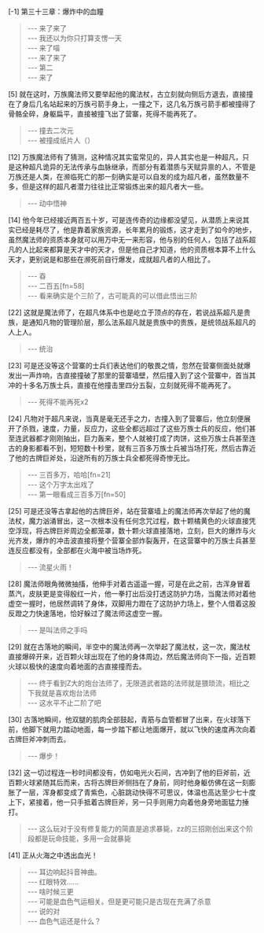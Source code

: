
[-1] 第三十三章：爆炸中的血瞳
>--- 来了来了<br>
>--- 我还以为你只打算支愣一天<br>
>--- 来了喵<br>
>--- 来了来了<br>
>--- 第二<br>
>--- 来了<br>

[5] 就在这时，万族魔法师又要举起他的魔法杖，古立刻就向侧后方退去，直接撞在了身后几名站起来的万族弓箭手身上，一撞之下，这几名万族弓箭手都被撞得了骨骼全碎，身躯扁平，直接被撞飞出了营寨，死得不能再死了。
>--- 撞去二次元<br>
>--- 被撞成纸片人（）<br>

[12] 万族魔法师有了猜测，这种情况其实蛮常见的，异人其实也是一种超凡，只是这种超凡诡异的无法传承与血脉继承，而部分有着潜质与天赋异禀的人，不管是万族还是人类，在濒临死亡的那一刻确实是可以自发的成为超凡者，虽然数量不多，但是这样的超凡者潜力往往比正常锻炼出来的超凡者大一些。
>--- 动中悟神<br>

[14] 他今年已经接近两百五十岁，可是连传奇的边缘都没望见，从潜质上来说其实已经是耗尽了，他是靠着家族资源，长年累月的锻炼，这才走到了如今的地步，虽然魔法师的资质本身就可以用万中无一来形容，他与别的任何人，包括了战系超凡的人比起来都算是天才中的天才，但是他自己才知道，他的资质根本算不上什么天才，更别说是和那些在濒死前自行爆发，成就超凡者的人相比了。
>--- 昋<br>
>--- 二百五[fn=58]<br>
>--- 看来确实是个三阶了，古可能真的可以借此悟出三阶<br>

[22] 这就是魔法师了，在超凡体系中也是屹立于顶点的存在，若说战系超凡是贵族，是通知凡物的管理阶层，那么法系超凡就是贵族中的贵族，是统领战系超凡的人上人。
>--- 统治<br>

[23] 可是还没等这个营寨的士兵们表达他们的敬畏之情，忽然在营寨侧面处就爆发出一声炸响，古直接撞破了那里的营寨墙壁，然后撞入到了这个营寨中，首当其冲的十多名万族士兵，直接在他撞击里四分五裂，立刻就死得不能再死了。
>--- 死得不能再死x2<br>

[24] 凡物对于超凡来说，当真是毫无还手之力，古撞入到了营寨后，他立刻便展开了杀戮，速度，力量，反应力，这些全都远超过了这些万族士兵的反应，他们甚至连武器都才刚刚抽出，巨力轰来，整个人就被打成了肉饼，这些万族士兵甚至连古的身影都看不到，短短数十秒里，就有三百多万族士兵被当场打死，然后古靠近了他的古牌巨斧处，沿途所有的万族士兵全都死得奇惨无比。
>--- 三百多万，哈哈[fn=21]<br>
>--- 这个万字太出戏了<br>
>--- 第一眼看成三百多万[fn=50]<br>

[25] 可是还没等古拿起他的古牌巨斧，站在营寨墙上的魔法师再次举起了他的魔法杖，魔力汹涌冒出，这一次根本没有任何念咒过程，数十颗橘黄色的火球直接凭空浮现，将古牌巨斧周边全都笼罩，数十颗火球直接落地，立刻，巨大的爆炸与火光齐发，爆炸的冲击波直接将整个营寨全部炸裂轰开，在这营寨中的万族士兵甚至连反应都没有，全部都在火海中被当场炸死。
>--- 流星火雨！<br>

[28] 魔法师眼角微微抽搐，他伸手对着古遥遥一握，可是在此之前，古浑身冒着蒸汽，皮肤更是变得殷红一片，他一拳打出后没打透这防护力场，当魔法师对着他虚空一握时，他居然调转了身体，双脚用力蹬在了这防护力场上，整个人借着这股反蹬之力快速落地，恰好躲过了魔法师这虚空一握。
>--- 是叫法师之手吗<br>

[29] 就在古落地的瞬间，半空中的魔法师再一次举起了魔法杖，这一次，魔法杖直接爆碎开来，近百颗火球出现在了他的身体周边，然后魔法师向下一指，近百颗火球以极快的速度向着地面的古直接撞而去。
>--- 终于看到Z大的炮台法师了，无限道武者路的法师就是猥琐流，相比之下我就是喜欢炮台法师<br>
>--- 这水平不止二阶了吧<br>

[30] 古落地瞬间，他双腿的肌肉全部鼓起，青筋与血管都冒了出来，在火球落下前，他脚下就用力踏动地面，每一步踏下都让地面爆开，就以飞快的速度再次向着古牌巨斧冲刺而去。
>--- 爆步！<br>

[32] 这一切过程连一秒时间都没有，仿如电光火石间，古冲到了他的巨斧前，近百颗火球紧随其后而来，古将古牌巨斧侧挡在了身前，同时他身躯仿佛在这一刻膨胀了一层，浑身都变成了青紫色，心脏跳动快得不可思议，体温也高达至少七十度上下，紧接着，他一只手抵着古牌巨斧，另一只手则用力向着他身旁地面猛力捶打。
>--- 这么玩对于没有修复能力的简直是追求暴毙，zz的三招刚创出来这个阶段都是玩命技能，多用一会就暴毙<br>

[41] 正从火海之中透出血光！
>--- 耳边响起抖音神曲。<br>
>--- 红眼特效……<br>
>--- 啥时候三更<br>
>--- 可能是血色气运相关。但是更可能只是古现在充满了杀意<br>
>--- 说的对<br>
>--- 血色气运还是什么？<br>
